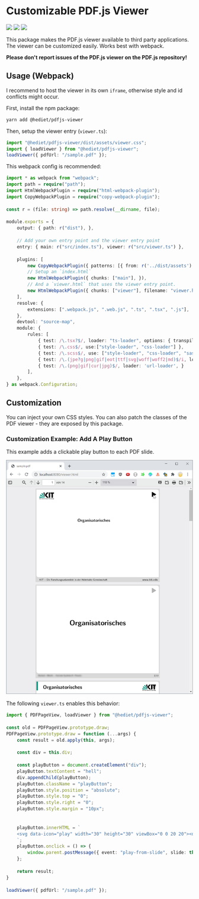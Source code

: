 # Customizable PDF.js Viewer

[![](https://img.shields.io/static/v1?style=social&label=Sponsor&message=%E2%9D%A4&logo=GitHub&color&link=%3Curl%3E)](https://github.com/sponsors/hediet)
[![](https://img.shields.io/static/v1?style=social&label=Donate&message=%E2%9D%A4&logo=Paypal&color&link=%3Curl%3E)](https://www.paypal.com/cgi-bin/webscr?cmd=_s-xclick&hosted_button_id=ZP5F38L4C88UY&source=url)
[![](https://img.shields.io/twitter/follow/hediet_dev.svg?style=social)](https://twitter.com/intent/follow?screen_name=hediet_dev)

This package makes the PDF.js viewer available to third party applications.
The viewer can be customized easily. Works best with webpack.

**Please don't report issues of the PDF.js viewer on the PDF.js repository!**

## Usage (Webpack)

I recommend to host the viewer in its own `iframe`, otherwise style and id conflicts might occur.

First, install the npm package:
```sh
yarn add @hediet/pdfjs-viewer
```

Then, setup the viewer entry (`viewer.ts`):
```ts
import "@hediet/pdfjs-viewer/dist/assets/viewer.css";
import { loadViewer } from "@hediet/pdfjs-viewer";
loadViewer({ pdfUrl: "/sample.pdf" });
```

This webpack config is recommended:
```ts
import * as webpack from "webpack";
import path = require("path");
import HtmlWebpackPlugin = require("html-webpack-plugin");
import CopyWebpackPlugin = require("copy-webpack-plugin");

const r = (file: string) => path.resolve(__dirname, file);

module.exports = {
	output: { path: r("dist"), },

	// Add your own entry point and the viewer entry point
	entry: { main: r("src/index.ts"), viewer: r("src/viewer.ts") },

	plugins: [
		new CopyWebpackPlugin({ patterns: [{ from: r('../dist/assets') },] }),
		// Setup an `index.html`
		new HtmlWebpackPlugin({ chunks: ["main"], }),
		// And a `viewer.html` that uses the viewer entry point.
		new HtmlWebpackPlugin({ chunks: ["viewer"], filename: "viewer.html", }),
	],
	resolve: {
		extensions: [".webpack.js", ".web.js", ".ts", ".tsx", ".js"],
	},
	devtool: "source-map",
	module: {
		rules: [
			{ test: /\.tsx?$/, loader: "ts-loader", options: { transpileOnly: true }, },
			{ test: /\.css$/, use:["style-loader", "css-loader"] },
			{ test: /\.scss$/, use: ["style-loader", "css-loader", "sass-loader"] },
			{ test: /\.(jpe?g|png|gif|eot|ttf|svg|woff|woff2|md)$/i, loader: "file-loader", },
			{ test: /\.(png|gif|cur|jpg)$/, loader: 'url-loader', }
		],
	},
} as webpack.Configuration;
```

## Customization

You can inject your own CSS styles.
You can also patch the classes of the PDF viewer - they are exposed by this package.

### Customization Example: Add A Play Button

This example adds a clickable play button to each PDF slide.

![](./docs/screenshot.png)

The following `viewer.ts`  enables this behavior:

```ts
import { PDFPageView, loadViewer } from "@hediet/pdfjs-viewer";

const old = PDFPageView.prototype.draw;
PDFPageView.prototype.draw = function (...args) {
	const result = old.apply(this, args);

	const div = this.div;

	const playButton = document.createElement("div");
	playButton.textContent = "hell";
	div.appendChild(playButton);
	playButton.className = "playButton";
	playButton.style.position = "absolute";
	playButton.style.top = "0";
	playButton.style.right = "0";
	playButton.style.margin = "10px";


	playButton.innerHTML = `
	<svg data-icon="play" width="30" height="30" viewBox="0 0 20 20"><desc>play</desc><path d="M16 10c0-.36-.2-.67-.49-.84l.01-.01-10-6-.01.01A.991.991 0 005 3c-.55 0-1 .45-1 1v12c0 .55.45 1 1 1 .19 0 .36-.07.51-.16l.01.01 10-6-.01-.01c.29-.17.49-.48.49-.84z" fill-rule="evenodd"></path></svg>
	`;
	playButton.onclick = () => {
		window.parent.postMessage({ event: "play-from-slide", slide: this.id }, "*");
	};
		
	return result;
}

loadViewer({ pdfUrl: "/sample.pdf" });
```

